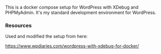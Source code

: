 This is a docker compose setup for WordPress with XDebug and PHPMyAdmin. It's my standard development environment for WordPress.

### Resources
Used and modified the setup from here:

https://www.wpdiaries.com/wordpress-with-xdebug-for-docker/